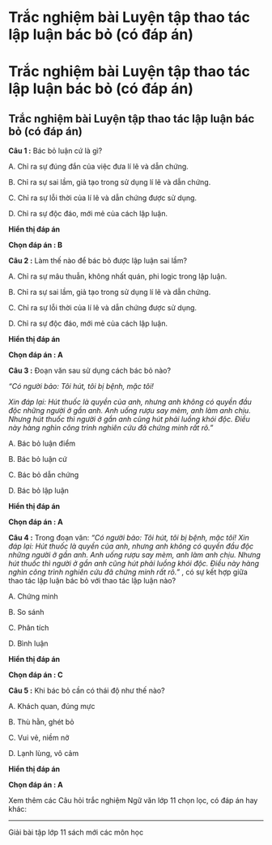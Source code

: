 # Trắc nghiệm bài Luyện tập thao tác lập luận bác bỏ (có đáp án)

# Trắc nghiệm bài Luyện tập thao tác lập luận bác bỏ (có đáp án)

## Trắc nghiệm bài Luyện tập thao tác lập luận bác bỏ (có đáp án)

**Câu 1 :** Bác bỏ luận cứ là gì? 

A. Chỉ ra sự đúng đắn của việc đưa lí lẽ và dẫn chứng.

B. Chỉ ra sự sai lầm, giả tạo trong sử dụng lí lẽ và dẫn chứng.

C. Chỉ ra sự lỗi thời của lí lẽ và dẫn chứng được sử dụng. 

D. Chỉ ra sự độc đáo, mới mẻ của cách lập luận. 

**Hiển thị đáp án**

**Chọn đáp án : B**

**Câu 2 :** Làm thế nào để bác bỏ được lập luận sai lầm? 

A. Chỉ ra sự mâu thuẫn, không nhất quán, phi logic trong lập luận. 

B. Chỉ ra sự sai lầm, giả tạo trong sử dụng lí lẽ và dẫn chứng.

C. Chỉ ra sự lỗi thời của lí lẽ và dẫn chứng được sử dụng.

D. Chỉ ra sự độc đáo, mới mẻ của cách lập luận. 

**Hiển thị đáp án**

**Chọn đáp án : A**

**Câu 3 :** Đoạn văn sau sử dụng cách bác bỏ nào? 

_“Có người bảo: Tôi hút, tôi bị bệnh, mặc tôi!_

_Xin đáp lại: Hút thuốc là quyền của anh, nhưng anh không có quyền đầu độc những người ở gần anh. Anh uống rượu say mèm, anh làm anh chịu. Nhưng hút thuốc thì người ở gần anh cũng hút phải luồng khói độc. Điều này hàng nghìn công trình nghiên cứu đã chứng minh rất rõ.”_

A. Bác bỏ luận điểm

B. Bác bỏ luận cứ

C. Bác bỏ dẫn chứng 

D. Bác bỏ lập luận 

**Hiển thị đáp án**

**Chọn đáp án : A**

**Câu 4 :** Trong đoạn văn: _“Có người bảo: Tôi hút, tôi bị bệnh, mặc tôi! Xin đáp lại: Hút thuốc là quyền của anh, nhưng anh không có quyền đầu độc những người ở gần anh. Anh uống rượu say mèm, anh làm anh chịu. Nhưng hút thuốc thì người ở gần anh cũng hút phải luồng khói độc. Điều này hàng nghìn công trình nghiên cứu đã chứng minh rất rõ.”_ , có sự kết hợp giữa thao tác lập luận bác bỏ với thao tác lập luận nào? 

A. Chứng minh 

B. So sánh 

C. Phân tích 

D. Bình luận 

**Hiển thị đáp án**

**Chọn đáp án : C**

**Câu 5 :** Khi bác bỏ cần có thái độ như thế nào? 

A. Khách quan, đúng mực 

B. Thù hằn, ghét bỏ

C. Vui vẻ, niềm nở 

D. Lạnh lùng, vô cảm

**Hiển thị đáp án**

**Chọn đáp án : A**

Xem thêm các Câu hỏi trắc nghiệm Ngữ văn lớp 11 chọn lọc, có đáp án hay khác:

* * *

Giải bài tập lớp 11 sách mới các môn học
